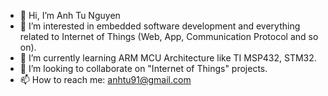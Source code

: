 - 👋 Hi, I’m Anh Tu Nguyen
- 👀 I’m interested in embedded software development and everything related to Internet of Things (Web, App, Communication Protocol and so on).
- 🌱 I’m currently learning ARM MCU Architecture like TI MSP432, STM32.
- 💞️ I’m looking to collaborate on "Internet of Things" projects. 
- 📫 How to reach me: anhtu91@gmail.com

<!---
anhtu91/anhtu91 is a ✨ special ✨ repository because its `README.md` (this file) appears on your GitHub profile.
You can click the Preview link to take a look at your changes.
--->
